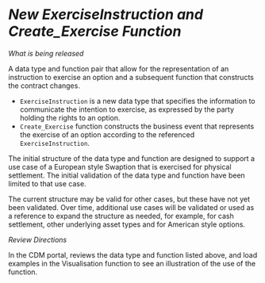 # *New ExerciseInstruction and Create_Exercise Function*

_What is being released_

A data type and function pair that allow for the representation of an instruction to exercise an option and a subsequent function that constructs the contract changes.

- `ExerciseInstruction` is a new data type that specifies the information to communicate the intention to exercise, as expressed by the party holding the rights to an option.
- `Create_Exercise` function constructs the business event that represents the exercise of an option according to the referenced `ExerciseInstruction`.

The initial structure of the data type and function are designed to support a use case of a European style Swaption that is exercised for physical settlement. The initial validation of the data type and function have been limited to that use case.
 
The current structure may be valid for other cases, but these have not yet been validated. Over time, additional use cases will be validated or used as a reference to expand the structure as needed, for example, for cash settlement, other underlying asset types and for American style options.

_Review Directions_

In the CDM portal, reviews the data type and function listed above, and load examples in the Visualisation function to see an illustration of the use of the function.
